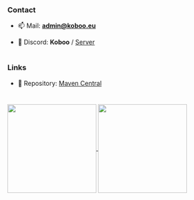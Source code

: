 ### Contact

  - 📫 Mail: **[admin@koboo.eu](mailto://admin@koboo.eu)**

  - 👾 Discord: **Koboo** / [Server](https://discord.gg/MrbtKASzVc)

# 

### Links

  - 🧰 Repository: [Maven Central](https://mvnrepository.com/artifact/eu.koboo)

# 

<a href="https://github.com/anuraghazra/github-readme-stats">
  <img height=200 align="center" src="https://github-readme-stats.vercel.app/api?username=koboo&show_icons=true&locale=en&theme=dark" />
</a>
<a href="https://github.com/anuraghazra/convoychat">
  <img height=200 align="center" src="https://github-readme-stats.vercel.app/api/top-langs/?username=Koboo&locale=en&theme=dark&hide_progress=true&layout=compact&langs_count=8&card_width=320" />
</a>

